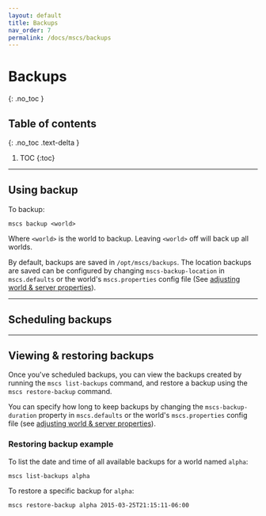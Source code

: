 ```yaml
---
layout: default
title: Backups
nav_order: 7
permalink: /docs/mscs/backups
---
```


# Backups
{: .no_toc }

## Table of contents
{: .no_toc .text-delta }

1. TOC
{:toc}

---

## Using backup
To backup:

    mscs backup <world>

Where `<world>` is the world to backup. Leaving `<world>` off will back up all worlds.

By default, backups are saved in `/opt/mscs/backups`. The location backups are saved can be configured by changing `mscs-backup-location` in `mscs.defaults` or the world's `mscs.properties` config file (See [adjusting world & server properties](https://minecraftservercontrol.github.io/docs/mscs/adjusting-world-server-properties)).

---

## Scheduling backups

---

## Viewing & restoring backups
Once you've scheduled backups, you can view the backups created by running the `mscs list-backups` command, and restore a backup using the `mscs restore-backup` command. 

You can specify how long to keep backups by changing the
`mscs-backup-duration` property in `mscs.defaults` or the world's `mscs.properties` config file (see [adjusting world & server properties](https://minecraftservercontrol.github.io/docs/mscs/adjusting-world-server-properties)).

### Restoring backup example
To list the date and time of all available backups for a world named `alpha`:

    mscs list-backups alpha

To restore a specific backup for `alpha`:

    mscs restore-backup alpha 2015-03-25T21:15:11-06:00



